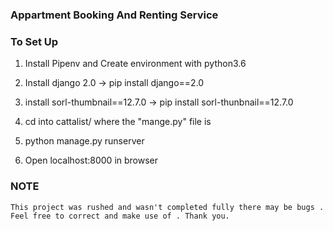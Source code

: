 ### Appartment Booking And Renting Service


### To Set Up
1. Install Pipenv and Create environment with python3.6

2. Install django 2.0 -> pip install django==2.0

3. install sorl-thumbnail==12.7.0 -> pip install sorl-thunbnail==12.7.0

4. cd into cattalist/ where the "mange.py" file is 

5. python manage.py runserver 

6. Open localhost:8000 in browser


### NOTE 
	This project was rushed and wasn't completed fully there may be bugs . Feel free to correct and make use of . Thank you.